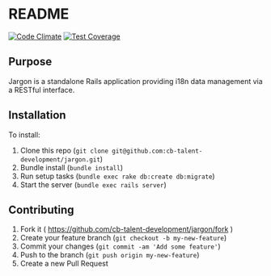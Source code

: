 # README

[![Code Climate](https://codeclimate.com/github/cb-talent-development/jargon/badges/gpa.svg)](https://codeclimate.com/github/cb-talent-development/jargon)
[![Test Coverage](https://codeclimate.com/github/cb-talent-development/jargon/badges/coverage.svg)](https://codeclimate.com/github/cb-talent-development/jargon)

## Purpose

Jargon is a standalone Rails application providing i18n data management via a RESTful interface.

## Installation

To install:
  1. Clone this repo (`git clone git@github.com:cb-talent-development/jargon.git`)
  2. Bundle install (`bundle install`)
  3. Run setup tasks (`bundle exec rake db:create db:migrate`)
  4. Start the server (`bundle exec rails server`)
  
## Contributing

1. Fork it ( https://github.com/cb-talent-development/jargon/fork )
2. Create your feature branch (`git checkout -b my-new-feature`)
3. Commit your changes (`git commit -am 'Add some feature'`)
4. Push to the branch (`git push origin my-new-feature`)
5. Create a new Pull Request
